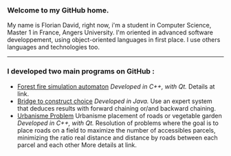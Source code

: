 ### Welcome to my GitHub home.
My name is Florian David,
right now, i'm a student in Computer Science, Master 1 in France, Angers University.
I'm oriented in advanced software developpement, using object-oriented languages in first place.
I use others languages and technologies too.

***

### I developed two main programs on GitHub :
- [Forest fire simulation automaton](https://TheGuysBrushes.github.io/incendie/) _Developed in C++, with Qt._
Details at link.
- [Bridge to construct choice](https://github.com/flodavid/bridgeconstructor) _Developed in Java._
Use an expert system that deduces results with forward chaining or/and backward chaining.
- [Urbanisme Problem](https://flodavid.github.io/Urbanisme/) Urbanisme placement of roads or vegetable garden _Developed in C++, with Qt._
Resolution of problems where the goal is to place roads on a field to maximize the number of accessibles parcels, minimizing the ratio real distance and distance by roads between each parcel and each other
More details at link.